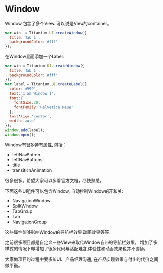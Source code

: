 # Window

Window 包含了多个View. 可以说是View的container。

```javascript
var win  = Titanium.UI.createWindow({
  title:'Tab 1',
  backgroundColor:'#fff'
});
```

在Window里面添加一个Label:

```javascript
var win = Titanium.UI.createWindow({
  title:'Tab 1',
  backgroundColor:'#fff'
});
var label = Titanium.UI.createLabel({
  color:'#999',
  text:'I am Window 1',
  font:{
    fontSize:20,
    fontFamily:'Helvetica Neue'
  },
  textAlign:'center',
  width:'auto'
});
window.add(label);
window.open();
```

Window有很多特有属性, 包括：

- leftNavButton
- leftNavButtons
- title
- transitionAnimation

很多很多。希望大家可以多看官方文档，尽快熟悉。

下面这些UI组件可以包含Window, 自动控制Window的开和关:

- NavigationWindow
- SplitWindow
- TabGroup
- Tab
- NavigationGroup

这些属性能够影响Window的导航栏效果,动画效果等等。

之前很多项目都是自定义一些View来取代Window自带的导航栏效果。
增加了多样式的情况下却增加了很多代码与适配难度,体验性和动画效果也并不流畅。

大家做项目的过程中要多和UI、产品经理沟通, 在产品实现效果与付出的代价之间做平衡。
